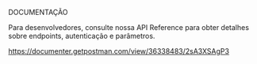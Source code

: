 DOCUMENTAÇÃO

Para desenvolvedores, consulte nossa API Reference para obter detalhes sobre endpoints, autenticação e parâmetros.

https://documenter.getpostman.com/view/36338483/2sA3XSAgP3